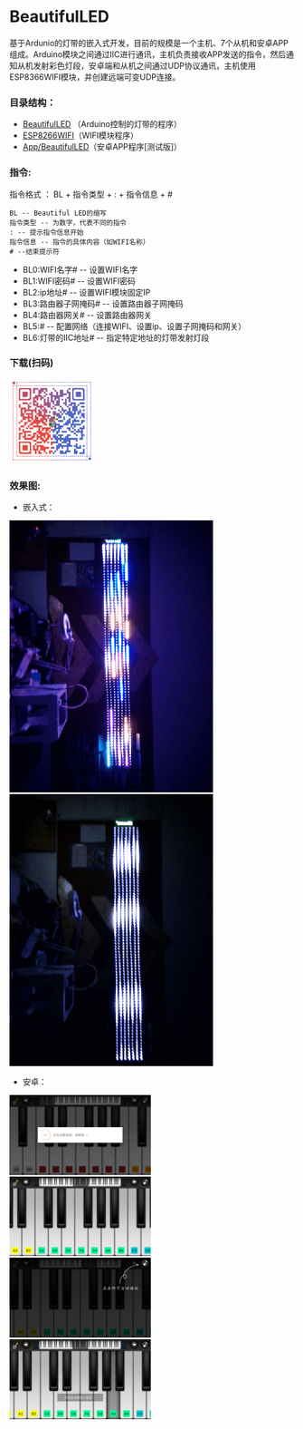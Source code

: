 # BeautifulLED
基于Ardunio的灯带的嵌入式开发，目前的规模是一个主机、7个从机和安卓APP组成。Arduino模块之间通过IIC进行通讯，主机负责接收APP发送的指令，然后通知从机发射彩色灯段，安卓端和从机之间通过UDP协议通讯，主机使用ESP8366WIFI模块，并创建远端可变UDP连接。

### 目录结构：
 - [BeautifulLED](./BeautifulLED) （Arduino控制的灯带的程序）
 - [ESP8266WIFI](./ESP8266WIFI)（WIFI模块程序）
 - [App/BeautifulLED](./App/BeautifulLED)（安卓APP程序[测试版]）

### 指令:
指令格式 ： BL + 指令类型 + : + 指令信息 + #

	BL -- Beautiful LED的缩写
	指令类型 -- 为数字，代表不同的指令
	: -- 提示指令信息开始
	指令信息 -- 指令的具体内容（如WIFI名称）
	# --结束提示符

- BL0:WIFI名字# -- 设置WIFI名字
- BL1:WIFI密码# -- 设置WIFI密码
- BL2:ip地址# -- 设置WIFI模块固定IP
- BL3:路由器子网掩码# -- 设置路由器子网掩码
- BL4:路由器网关# -- 设置路由器网关
- BL5:# -- 配置网络（连接WIFI、设置ip、设置子网掩码和网关）
- BL6:灯带的IIC地址# -- 指定特定地址的灯带发射灯段

### 下载(扫码)

<img src="./img/code.png" style="width: 150px;" alt="">

### 效果图:
- 嵌入式：

![1](./img/led1.gif)
![2](./img/led2.gif)
- 安卓：

<img src="./img/android1.jpg" style="width: 250px;" alt="">
<br>
<img src="./img/android2.jpg" style="width: 250px;" alt="">
<br>
<img src="./img/android4.jpg" style="width: 250px;" alt="">
<br>
<img src="./img/android3.jpg" style="width: 250px;" alt="">